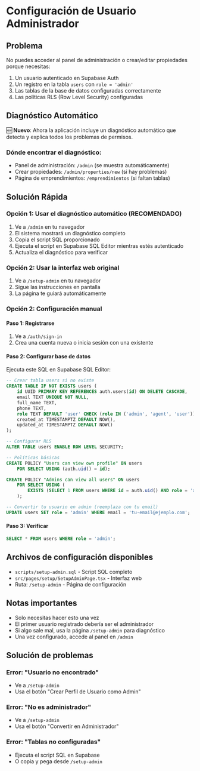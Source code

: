 # Configuración de Usuario Administrador

## Problema
No puedes acceder al panel de administración o crear/editar propiedades porque necesitas:
1. Un usuario autenticado en Supabase Auth
2. Un registro en la tabla `users` con `role = 'admin'`
3. Las tablas de la base de datos configuradas correctamente
4. Las políticas RLS (Row Level Security) configuradas

## Diagnóstico Automático
🆕 **Nuevo**: Ahora la aplicación incluye un diagnóstico automático que detecta y explica todos los problemas de permisos.

### Dónde encontrar el diagnóstico:
- Panel de administración: `/admin` (se muestra automáticamente)
- Crear propiedades: `/admin/properties/new` (si hay problemas)
- Página de emprendimientos: `/emprendimientos` (si faltan tablas)

## Solución Rápida

### Opción 1: Usar el diagnóstico automático (RECOMENDADO)
1. Ve a `/admin` en tu navegador
2. El sistema mostrará un diagnóstico completo
3. Copia el script SQL proporcionado
4. Ejecuta el script en Supabase SQL Editor mientras estés autenticado
5. Actualiza el diagnóstico para verificar

### Opción 2: Usar la interfaz web original
1. Ve a `/setup-admin` en tu navegador
2. Sigue las instrucciones en pantalla
3. La página te guiará automáticamente

### Opción 2: Configuración manual

#### Paso 1: Registrarse
1. Ve a `/auth/sign-in`
2. Crea una cuenta nueva o inicia sesión con una existente

#### Paso 2: Configurar base de datos
Ejecuta este SQL en Supabase SQL Editor:

```sql
-- Crear tabla users si no existe
CREATE TABLE IF NOT EXISTS users (
    id UUID PRIMARY KEY REFERENCES auth.users(id) ON DELETE CASCADE,
    email TEXT UNIQUE NOT NULL,
    full_name TEXT,
    phone TEXT,
    role TEXT DEFAULT 'user' CHECK (role IN ('admin', 'agent', 'user')),
    created_at TIMESTAMPTZ DEFAULT NOW(),
    updated_at TIMESTAMPTZ DEFAULT NOW()
);

-- Configurar RLS
ALTER TABLE users ENABLE ROW LEVEL SECURITY;

-- Políticas básicas
CREATE POLICY "Users can view own profile" ON users
    FOR SELECT USING (auth.uid() = id);

CREATE POLICY "Admins can view all users" ON users
    FOR SELECT USING (
        EXISTS (SELECT 1 FROM users WHERE id = auth.uid() AND role = 'admin')
    );

-- Convertir tu usuario en admin (reemplaza con tu email)
UPDATE users SET role = 'admin' WHERE email = 'tu-email@ejemplo.com';
```

#### Paso 3: Verificar
```sql
SELECT * FROM users WHERE role = 'admin';
```

## Archivos de configuración disponibles

- `scripts/setup-admin.sql` - Script SQL completo
- `src/pages/setup/SetupAdminPage.tsx` - Interfaz web
- Ruta: `/setup-admin` - Página de configuración

## Notas importantes

- Solo necesitas hacer esto una vez
- El primer usuario registrado debería ser el administrador
- Si algo sale mal, usa la página `/setup-admin` para diagnóstico
- Una vez configurado, accede al panel en `/admin`

## Solución de problemas

### Error: "Usuario no encontrado"
- Ve a `/setup-admin`
- Usa el botón "Crear Perfil de Usuario como Admin"

### Error: "No es administrador"
- Ve a `/setup-admin`  
- Usa el botón "Convertir en Administrador"

### Error: "Tablas no configuradas"
- Ejecuta el script SQL en Supabase
- O copia y pega desde `/setup-admin`
